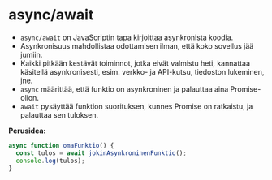 # async/await

- `async/await` on JavaScriptin tapa kirjoittaa asynkronista koodia.
- Asynkronisuus mahdollistaa odottamisen ilman, että koko sovellus jää jumiin.
- Kaikki pitkään kestävät toiminnot, jotka eivät valmistu heti, kannattaa käsitellä asynkronisesti, esim. verkko- ja API-kutsu, tiedoston lukeminen, jne.
- `async` määrittää, että funktio on asynkroninen ja palauttaa aina Promise-olion.
- `await` pysäyttää funktion suorituksen, kunnes Promise on ratkaistu, ja palauttaa sen tuloksen.

**Perusidea:**

```javascript
async function omaFunktio() {
  const tulos = await jokinAsynkroninenFunktio();
  console.log(tulos);
}
```
